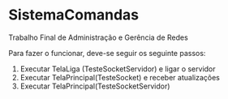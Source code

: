 # SistemaComandas
Trabalho Final de Administração e Gerência de Redes

Para fazer o funcionar, deve-se seguir os seguinte passos:
1. Executar TelaLiga (TesteSocketServidor) e ligar o servidor
2. Executar TelaPrincipal(TesteSocket) e receber atualizações
3. Executar TelaPrincipal(TesteSocketServidor) 
